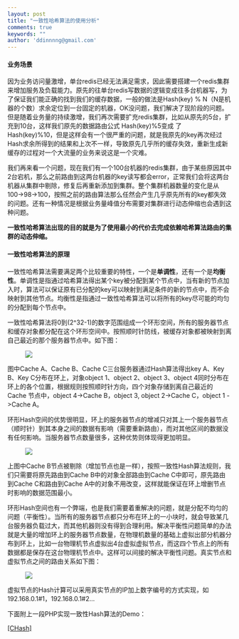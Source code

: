 ```yaml
---
layout: post
title: "一致性哈希算法的使用分析"
comments: true
keywords: ""
author: 'ddinnnng@gmail.com'
---
```


<h4>业务场景</h4>

<p>因为业务访问量激增，单台redis已经无法满足需求，因此需要搭建一个redis集群来增加服务及负载能力。原先的往单台redis写数据的逻辑变成往多台机器写，为了保证我们能正确的找到我们的缓存数据，一般的做法是Hash(key) % N（N是机器的个数）求余定位到一台固定的机器，OK没问题，我们解决了现阶段的问题。但是随着业务量的持续激增，我们再次需要扩充redis集群，比如从原先的5台，扩充到10台，这样我们原先的数据路由公式 Hash(key)%5变成 了 Hash(key)%10，但是这样会有一个很严重的问题，就是我原先的key再次经过Hash求余所得到的结果和上次不一样，导致原先几乎所的缓存失效，重新生成新缓存的过程对一个大流量的业务来说这是一个灾难。 </p>

<p>我们再来看一个问题，现在我们有一个100台机器的redis集群，由于某些原因其中2台宕机，那么之前路由到这两台机器的key读写都会error，正常我们会将这两台机器从集群中剔除，修复后再重新添加到集群。整个集群机器数量的变化是从100-&gt;98-&gt;100，按照之前的路由算法那么任然会产生几乎原先所有的key都失效的问题。还有一种情况是根据业务量峰值分布需要对集群进行动态伸缩也会遇到这种问题。</p>

<p><strong>一致性哈希算法出现的目的就是为了使用最小的代价去完成依赖哈希算法路由的集群的动态伸缩。 </strong></p>

<h4>一致性哈希算法的原理 </h4>

<p>一致性哈希算法需要满足两个比较重要的特性，一个是<strong>单调性</strong>，还有一个是<strong>均衡性</strong>。单调性是指通过哈希算法得出某个key被分配到某个节点中，当有新的节点加入时，算法可以保证原有已分配的key可以映射到满足条件的新的节点中，而不会映射到其他节点。均衡性是指通过一致性哈希算法可以将所有的key尽可能的均匀的分配到每个节点中。 </p>

<p>一致性哈希算法将0到(2^32-1)的数字范围组成一个环形空间，所有的服务器节点和缓存对象都分配在这个环形空间中。按照顺时针防线，被缓存对象都被映射到离自己最近的那个服务器节点中。如下图： </p>

<figure><img src="http://7xp1dj.com1.z0.glb.clouddn.com/hash-1.jpeg"/></figure>

<p>图中Cache A、Cache B、Cache C三台服务器通过Hash算法得出key A、Key B、Key C分布在环上，对象object 1、object 2、object 3、object 4同时分布在环上的各个位置，根据规则按照顺时针方向，四个对象存储到离自己最近的Cache 节点中，object 4-&gt;Cache B，object 3, object 2-&gt;Cache C，object 1 -&gt;Cache A。 </p>

<p>环形Hash空间的优势很明显，环上的服务器节点的增减只对其上一个服务器节点（顺时针）到其本身之间的数据有影响（需要重新路由），而对其他区间的数据没有任何影响。当服务器节点数量很多，这种优势则体现得更加明显。 </p>

<figure><img src="http://7xp1dj.com1.z0.glb.clouddn.com/hash-2.jpeg"/></figure>

<p>上图中Cache B节点被剔除（增加节点也是一样），按照一致性Hash算法规则，我们只需要将原先路由到Cache B中的对象全部路由到Cache C中即可，原先路由到Cache C和路由到Cache A中的对象不用改变，这样就能保证在环上增删节点时影响的数据范围最小。</p>

<p>环形Hash空间也有一个弊端，也是我们需要着重解决的问题，就是分配不均匀的问题（平衡性）。当所有的服务器节点都只分布在环上的一小块时，就会导致某几台服务器负载过大，而其他机器则没有得到合理利用。解决平衡性问题简单的办法就是大量的增加环上的服务器节点数量，在物理机数量的基础上虚拟出部分机器分布到环上，比如一台物理机节点虚拟出4台虚拟虚拟节点，而这四个节点上的所有数据都是保存在这台物理机节点中。这样可以间接的解决平衡性问题。真实节点和虚拟节点之间的路由关系如下图： </p>

<figure><img src="http://7xp1dj.com1.z0.glb.clouddn.com/hash-5.jpeg"/></figure>

<p>虚拟节点的Hash计算可以采用真实节点的IP加上数字编号的方式实现，如192.168.0.1#1，192.168.0.1#2... </p>

<p>下面附上一段PHP实现一致性Hash算法的Demo： </p>

<p><a href="https://github.com/1024b/CHash">[CHash]</a></p>